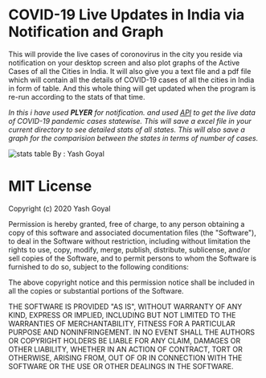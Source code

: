 COVID-19 Live Updates in India via Notification and Graph
=========================================================

This will provide the live cases of coronovirus in the city you reside via notification on your desktop screen and also plot graphs of the Active Cases of all the Cities in India. It will also give you a text file and a pdf file which will contain all the details of COVID-19 cases of all the cities in India in form of table. And this whole thing will get updated when the program is re-run according to the stats of that time.

_In this i have used **PLYER** for notification._
_and used [API](https://api.covid19india.org/data.json) to get the live data of COVID-19 pandemic cases statewise._
_This will save a excel file in your current directory to see detailed stats of all states._
_This will also save a graph for the comparision between the states in terms of number of cases._

![stats table](https://github.com/Devilyash/COVID-19-Updates-Tracker/blob/master/image/table.png)
By : Yash Goyal

MIT License
===========

Copyright (c) 2020 Yash Goyal

Permission is hereby granted, free of charge, to any person obtaining a copy
of this software and associated documentation files (the "Software"), to deal
in the Software without restriction, including without limitation the rights
to use, copy, modify, merge, publish, distribute, sublicense, and/or sell
copies of the Software, and to permit persons to whom the Software is
furnished to do so, subject to the following conditions:

The above copyright notice and this permission notice shall be included in all 
the copies or substantial portions of the Software.

THE SOFTWARE IS PROVIDED "AS IS", WITHOUT WARRANTY OF ANY KIND, EXPRESS OR
IMPLIED, INCLUDING BUT NOT LIMITED TO THE WARRANTIES OF MERCHANTABILITY,
FITNESS FOR A PARTICULAR PURPOSE AND NONINFRINGEMENT. IN NO EVENT SHALL THE
AUTHORS OR COPYRIGHT HOLDERS BE LIABLE FOR ANY CLAIM, DAMAGES OR OTHER
LIABILITY, WHETHER IN AN ACTION OF CONTRACT, TORT OR OTHERWISE, ARISING FROM,
OUT OF OR IN CONNECTION WITH THE SOFTWARE OR THE USE OR OTHER DEALINGS IN THE
SOFTWARE.
